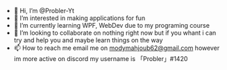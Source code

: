 - 👋 Hi, I’m @Probler-Yt
- 👀 I’m interested in making applications for fun
- 🌱 I’m currently learning WPF, WebDev due to my programing course
- 💞️ I’m looking to collaborate on nothing right now but if you whant i can try and help you and maybe learn things on the way
- 📫 How to reach me email me on modymahjoub62@gmail.com however im more active on discord my username is 「Probler」#1420

<!---
Probler-Yt/Probler-Yt is a ✨ special ✨ repository because its `README.md` (this file) appears on your GitHub profile.
You can click the Preview link to take a look at your changes.
--->
